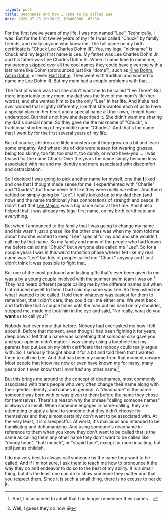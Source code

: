 ```yaml
---
layout: post
title: Deadnames and how I came to be called Lee
date: 2020-07-23 10:28:31.106408000 -07:00
---
```


For the first twelve years of my life, I was not named "Lee". Technically, I was. But for the first twelve years of my life I was called "Chuck" by family, friends, and really anyone who knew me. The full name on my birth certificate is "Chuck Lee Charles Dohm III". Yes, my legal "nickname" is Chuck and my legal first name is Lee. My father was Lee Charles Dohm Jr. and his father was Lee Charles Dohm Sr. When it came time to name me, my parents skipped over all the cool names they could have given me with a last name like Dohm (pronounced just like "dome"), such as [King Dohm][kingdome], [Astro Dohm][astrodome], or even [Half Dohm][halfdome]. They went with tradition and wanted to name me Lee Dohm III. But my mom had a couple problems with that ...

[astrodome]: https://en.wikipedia.org/wiki/Astrodome
[halfdome]: https://en.wikipedia.org/wiki/Half_Dome
[kingdome]: https://en.wikipedia.org/wiki/Kingdome

The first of which was that she didn't want me to be called "Lee Three". But more importantly to my mom, my dad was the love of my mom's life (her words), and she wanted him to be the only "Lee" in her life. And if she had _ever_ worded that slightly differently, like that she wanted each of us to have a special place in her heart and a special name all their own, I might have understood. But that's not how she described it. She didn't want me sharing my dad's special name. So they gave me the nickname of "Chuck", a traditional shortening of my middle name "Charles". And that's the name that I went by for the first several years of my life.

But of course, children are little monsters until they grow up a bit and learn some empathy. And where lots of kids were teased for wearing glasses, being too skinny, too fat, too smart, too dumb, or what-have-you ... I was teased for the name Chuck. Over the years the name simply became less associated with me and my identity and more associated with discomfort and ostracization.

So I decided I was going to pick another name for myself, one that **I** liked and one that **I** thought made sense for me. I experimented with "Charlie" and "Charles", but those never felt like they were really _me_ either. And then I settled on simply going by "Lee". I really looked up to my dad then (and now) and the name traditionally has connotations of strength and peace. It didn't hurt that [Lee Majors][lee-majors] was a big name actor at the time. And it also helped that it was already my legal first name, on my birth certificate and everything.

[lee-majors]: https://en.wikipedia.org/wiki/Lee_Majors

But when I announced to the family that I was going to change my name and this wasn't just a phase like the other ones was when my mom told me about how she wanted to keep "Lee" special for my dad and she wouldn't call me by that name. So my family and many of the people who had known me before called me "Chuck" but everyone else called me "Lee". So for a couple years I was in this weird transition phase where I felt like my real name was "Lee" but lots of people called me "Chuck" anyway and I just didn't think it was possible to fight that.

But one of the most profound and lasting gifts that's ever been given to me was a by a young couple involved with the summer swim team I was on.[^1] They had heard different people calling me by the different names but when I introduced myself to them I had said my name was Lee. So they asked me what I wanted to be called. I told them whatever was easiest for them to remember, that I didn't care, they could call me either one. We went back and forth like that a couple times until the man put his hand on my shoulder, stopped me, made me look him in the eye and said, "No really, what do you **want** us to call you?"

Nobody had ever done that before. Nobody had ever asked me how I felt about it. Before that moment, even though I had been fighting it for years, deep down I felt that a name was something that _someone else_ gave you and your opinion didn't matter. I was simply using a loophole that my parents had put Lee on my birth certificate that nobody could really argue with. So, I seriously thought about it for a bit and told them that I wanted them to call me Lee. And that has been my name from that moment onward. Most people that know me now or even have known me for many, many years don't even know that I _ever had_ any other name.[^2]

But this brings me around to the concept of [deadnames][deadnames], most commonly associated with trans people who very often change their name along with their gender identity, and names in general. A "deadname" is the name someone was born with or was given to them before the name they chose for themselves. There's a reason why the phrase "calling someone names" is always an insult. When someone engages in name-calling, they are attempting to apply a label to someone that they didn't choose for themselves and they almost certainly don't want to be associated with. At the very least, it is disrespectful. At worst, it's malicious and intended to be humiliating and dehumanizing. And using someone's deadname in reference to them when you know they don't want to be called that is the same as calling them any other name they don't want to be called like "doody head", "butt munch", or "stupid face", except far more insulting, but still just as childish.

[deadnames]: https://www.urbandictionary.com/define.php?term=deadname

I do my very best to always call someone by the name they want to be called. And if I'm not sure, I ask them to teach me how to pronounce it the way they do and endeavor to do so to the best of my ability. It is a small thing, but it's the least one can do to show someone they matter and that you respect them. Since it is such a small thing, there is no excuse to not do it.

[^1]: And, I'm ashamed to admit that I no longer remember their names ...
[^2]: Well, I guess they do now :grinning:
